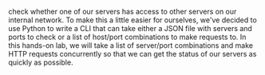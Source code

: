 
check whether one of our servers has access to other servers on our internal network. To make this a little easier for ourselves, we've decided to use Python to write a CLI that can take either a JSON file with servers and ports to check or a list of host/port combinations to make requests to. In this hands-on lab, we will take a list of server/port combinations and make HTTP requests concurrently so that we can get the status of our servers as quickly as possible.
